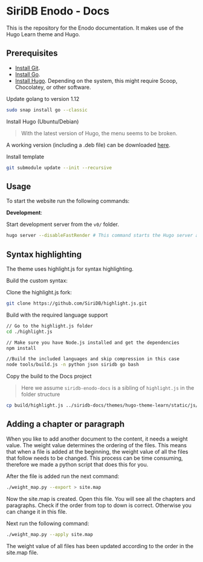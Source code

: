 # SiriDB Enodo - Docs

This is the repository for the Enodo documentation. It makes use of the Hugo Learn theme and Hugo.

## Prerequisites

- [Install Git](https://git-scm.com/downloads).
- [Install Go](https://golang.org/doc/install).
- [Install Hugo](https://gohugo.io/getting-started/installing/). Depending on the system, this might require Scoop, Chocolatey, or other software.

Update golang to version 1.12

```bash
sudo snap install go --classic
```

Install Hugo (Ubuntu/Debian)

> With the latest version of Hugo, the menu seems to be broken.

A working version (including a .deb file) can be downloaded [here](https://github.com/gohugoio/hugo/releases/tag/v0.90.0).

Install template

```bash
git submodule update --init --recursive
```

## Usage

To start the website run the following commands:

**Development**:

Start development server from the `v0/` folder.

```bash
hugo server --disableFastRender # This command starts the Hugo server and watches the site directory for changes.
```

## Syntax highlighting

The theme uses highlight.js for syntax highlighting.

Build the custom syntax:

Clone the highlight.js fork:

```bash
git clone https://github.com/SiriDB/highlight.js.git
```

Build with the required language support

```bash
// Go to the highlight.js folder
cd ./highlight.js

// Make sure you have Node.js installed and get the dependencies
npm install

//Build the included languages and skip compression in this case
node tools/build.js -n python json siridb go bash
```

Copy the build to the Docs project

> Here we assume `siridb-enodo-docs` is a sibling of `highlight.js` in the folder structure

```bash
cp build/highlight.js ../siridb-docs/themes/hugo-theme-learn/static/js/highlight.pack.js
```

## Adding a chapter or paragraph

When you like to add another document to the content, it needs a weight value. The weight value determines the ordering of the files. This means that when a file is added at the beginning, the weight value of all the files that follow needs to be changed. This process can be time consuming, therefore we made a python script that does this for you.

After the file is added run the next command:

```bash
./weight_map.py --export > site.map
```

Now the site.map is created. Open this file. You will see all the chapters and paragraphs. Check if the order from top to down is correct. Otherwise you can change it in this file.

Next run the following command:

```bash
./weight_map.py --apply site.map
```

The weight value of all files has been updated according to the order in the site.map file.
